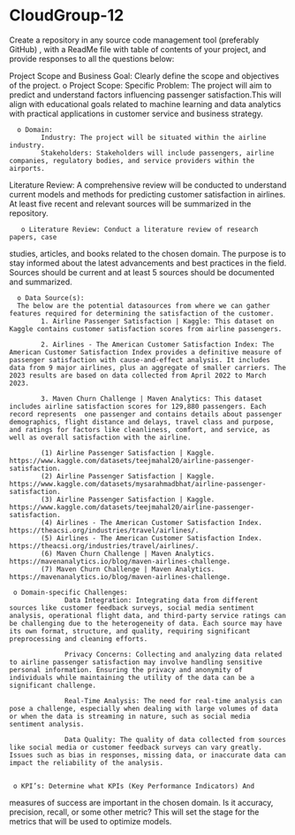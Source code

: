 # CloudGroup-12
Create a repository in any source code management tool (preferably GitHub) , with a ReadMe file with table of contents of your project, and provide responses to all the questions below:

Project Scope and Business Goal: Clearly define the scope and objectives of
the project.
       o Project Scope:
            Specific Problem: The project will aim to predict and understand factors influencing passenger satisfaction.This will align with educational goals related to machine learning and data analytics with practical applications in customer service and business strategy.

      o Domain:   
            Industry: The project will be situated within the airline industry.
            Stakeholders: Stakeholders will include passengers, airline companies, regulatory bodies, and service providers within the airports.

Literature Review: A comprehensive review will be conducted to understand current models and methods for predicting customer satisfaction in airlines. At least five recent and relevant sources will be summarized in the repository.

       o Literature Review: Conduct a literature review of research papers, case
studies, articles, and books related to the chosen domain. The purpose is
to stay informed about the latest advancements and best practices in the
field. Sources should be current and at least 5 sources should be
documented and summarized.

      o Data Source(s): 
      The below are the potential datasources from where we can gather features required for determining the satisfaction of the customer.
            1. Airline Passenger Satisfaction | Kaggle: This dataset on Kaggle contains customer satisfaction scores from airline passengers.

            2. Airlines - The American Customer Satisfaction Index: The American Customer Satisfaction Index provides a definitive measure of passenger satisfaction with cause-and-effect analysis. It includes data from 9 major airlines, plus an aggregate of smaller carriers. The 2023 results are based on data collected from April 2022 to March 2023.

            3. Maven Churn Challenge | Maven Analytics: This dataset includes airline satisfaction scores for 129,880 passengers. Each record represents  one passenger and contains details about passenger demographics, flight distance and delays, travel class and purpose, and ratings for factors like cleanliness, comfort, and service, as well as overall satisfaction with the airline.

            (1) Airline Passenger Satisfaction | Kaggle. https://www.kaggle.com/datasets/teejmahal20/airline-passenger-satisfaction.
            (2) Airline Passenger Satisfaction | Kaggle. https://www.kaggle.com/datasets/mysarahmadbhat/airline-passenger-satisfaction.
            (3) Airline Passenger Satisfaction | Kaggle. https://www.kaggle.com/datasets/teejmahal20/airline-passenger-satisfaction.
            (4) Airlines - The American Customer Satisfaction Index. https://theacsi.org/industries/travel/airlines/.   
            (5) Airlines - The American Customer Satisfaction Index. https://theacsi.org/industries/travel/airlines/.
            (6) Maven Churn Challenge | Maven Analytics. https://mavenanalytics.io/blog/maven-airlines-challenge.
            (7) Maven Churn Challenge | Maven Analytics. https://mavenanalytics.io/blog/maven-airlines-challenge.

     o Domain-specific Challenges: 
                  Data Integration: Integrating data from different sources like customer feedback surveys, social media sentiment analysis, operational flight data, and third-party service ratings can be challenging due to the heterogeneity of data. Each source may have its own format, structure, and quality, requiring significant preprocessing and cleaning efforts.

                  Privacy Concerns: Collecting and analyzing data related to airline passenger satisfaction may involve handling sensitive personal information. Ensuring the privacy and anonymity of individuals while maintaining the utility of the data can be a significant challenge.

                  Real-Time Analysis: The need for real-time analysis can pose a challenge, especially when dealing with large volumes of data or when the data is streaming in nature, such as social media sentiment analysis.

                  Data Quality: The quality of data collected from sources like social media or customer feedback surveys can vary greatly. Issues such as bias in responses, missing data, or inaccurate data can impact the reliability of the analysis.


     o KPI’s: Determine what KPIs (Key Performance Indicators) And
measures of success are important in the chosen domain. Is it
accuracy, precision, recall, or some other metric? This will set the
stage for the metrics that will be used to optimize models.
